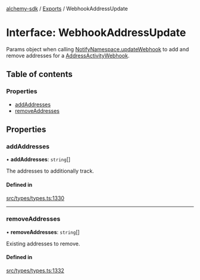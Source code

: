 [alchemy-sdk](../README.md) / [Exports](../modules.md) / WebhookAddressUpdate

# Interface: WebhookAddressUpdate

Params object when calling [NotifyNamespace.updateWebhook](../classes/NotifyNamespace.md#updatewebhook) to add and
remove addresses for a [AddressActivityWebhook](AddressActivityWebhook.md).

## Table of contents

### Properties

- [addAddresses](WebhookAddressUpdate.md#addaddresses)
- [removeAddresses](WebhookAddressUpdate.md#removeaddresses)

## Properties

### addAddresses

• **addAddresses**: `string`[]

The addresses to additionally track.

#### Defined in

[src/types/types.ts:1330](https://github.com/alchemyplatform/alchemy-sdk-js/blob/4e3af22/src/types/types.ts#L1330)

___

### removeAddresses

• **removeAddresses**: `string`[]

Existing addresses to remove.

#### Defined in

[src/types/types.ts:1332](https://github.com/alchemyplatform/alchemy-sdk-js/blob/4e3af22/src/types/types.ts#L1332)

